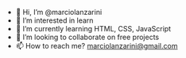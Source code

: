 - 👋 Hi, I’m @marciolanzarini
- 👀 I’m interested in learn
- 🌱 I’m currently learning HTML, CSS, JavaScript
- 💞️ I’m looking to collaborate on free projects
- 📫 How to reach me? marciolanzarini@gmail.com

<!---
marciolanzarini/marciolanzarini is a ✨ special ✨ repository because its `README.md` (this file) appears on your GitHub profile.
You can click the Preview link to take a look at your changes.
--->
